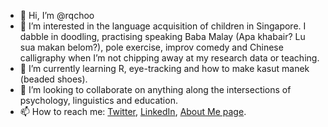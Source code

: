 - 👋 Hi, I’m @rqchoo
- 👀 I’m interested in the language acquisition of children in Singapore. I dabble in doodling, practising speaking Baba Malay (Apa khabair? Lu sua makan belom?), pole exercise, improv comedy and Chinese calligraphy when I’m not chipping away at my research data or teaching.
- 🌱 I’m currently learning R, eye-tracking and how to make kasut manek (beaded shoes).
- 💞️ I’m looking to collaborate on anything along the intersections of psychology, linguistics and education.
- 📫 How to reach me: <a href="https://twitter.com/ruiqi26">Twitter</a>, <a href="https://www.linkedin.com/in/ruiqichoo/">LinkedIn</a>, <a href="https://about.me/ruiqichoo">About Me page</a>. 

<!---
rqchoo/rqchoo is a ✨ special ✨ repository because its `README.md` (this file) appears on your GitHub profile.
You can click the Preview link to take a look at your changes.
--->
